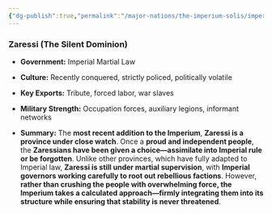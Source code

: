 ```yaml
---
{"dg-publish":true,"permalink":"/major-nations/the-imperium-solis/imperial-provinces/zaressi/","noteIcon":"","updated":"2025-02-12T14:13:56.941-08:00"}
---
```



### **Zaressi (The Silent Dominion)**

- **Government:** Imperial Martial Law
	
- **Culture:** Recently conquered, strictly policed, politically volatile
	
- **Key Exports:** Tribute, forced labor, war slaves
	
- **Military Strength:** Occupation forces, auxiliary legions, informant networks
	
- **Summary:** The **most recent addition to the Imperium**, **Zaressi is a province under close watch**. Once a **proud and independent people**, the **Zaressians have been given a choice—assimilate into Imperial rule or be forgotten**. Unlike other provinces, which have fully adapted to Imperial law, **Zaressi is still under martial supervision**, with **Imperial governors working carefully to root out rebellious factions**. However, **rather than crushing the people with overwhelming force, the Imperium takes a calculated approach—firmly integrating them into its structure while ensuring that stability is never threatened**.